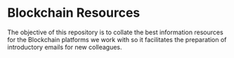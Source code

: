 # Blockchain Resources
The objective of this repository is to collate the best information resources for the Blockchain platforms we work with so it facilitates the preparation of introductory emails for new colleagues.
